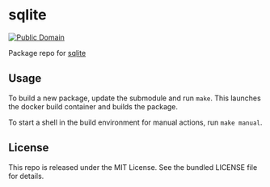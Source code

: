 sqlite
==========

[![Public Domain](http://img.shields.io/badge/license-Public_Domain-green.svg)](http://www.sqlite.org/copyright.html)

Package repo for [sqlite](http://www.sqlite.org/changes.html)

## Usage

To build a new package, update the submodule and run `make`. This launches the docker build container and builds the package.

To start a shell in the build environment for manual actions, run `make manual`.

## License

This repo is released under the MIT License. See the bundled LICENSE file for details.


